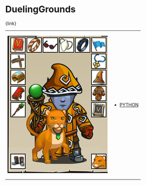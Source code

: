 # DuelingGrounds 

{link}
<table>
<tr>
<td>

![Hero Picture](hero.png?raw=true "Hero Picture")

</td>
<td>
<ul>
<li>

[PYTHON](DuelingGrounds.py)

</li>
</td>
</tr>
<table>